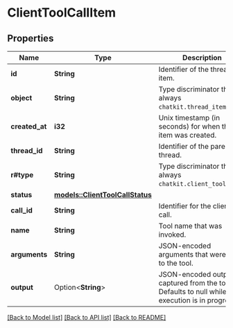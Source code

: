 # ClientToolCallItem

## Properties

Name | Type | Description | Notes
------------ | ------------- | ------------- | -------------
**id** | **String** | Identifier of the thread item. | 
**object** | **String** | Type discriminator that is always `chatkit.thread_item`. | 
**created_at** | **i32** | Unix timestamp (in seconds) for when the item was created. | 
**thread_id** | **String** | Identifier of the parent thread. | 
**r#type** | **String** | Type discriminator that is always `chatkit.client_tool_call`. | 
**status** | [**models::ClientToolCallStatus**](ClientToolCallStatus.md) |  | 
**call_id** | **String** | Identifier for the client tool call. | 
**name** | **String** | Tool name that was invoked. | 
**arguments** | **String** | JSON-encoded arguments that were sent to the tool. | 
**output** | Option<**String**> | JSON-encoded output captured from the tool. Defaults to null while execution is in progress. | 

[[Back to Model list]](../README.md#documentation-for-models) [[Back to API list]](../README.md#documentation-for-api-endpoints) [[Back to README]](../README.md)


